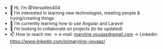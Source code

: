- 👋 Hi, I’m @Versailles404
- 👀 I’m interested in learning new technologies, meeting people & trying/creating things
- 🌱 I’m currently learning how to use Angular and Laravel
- 💞️ I’m looking to collaborate on projects (to be updated)
- 📫 How to reach me:
-> e-mail: maryline.vougaz@gmail.com
-> Linkedin: https://www.linkedin.com/in/maryline-vougaz/

<!---
Shiny-Rocks/Shiny-Rocks is a ✨ special ✨ repository because its `README.md` (this file) appears on your GitHub profile.
You can click the Preview link to take a look at your changes.
--->
